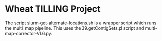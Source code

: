 Wheat TILLING Project
===============

The script slurm-get-alternate-locations.sh is a wrapper script which runs the multi_map pipeline.  This uses the 39.getContigSets.pl script and multi-map-corrector-V1.6.py.

